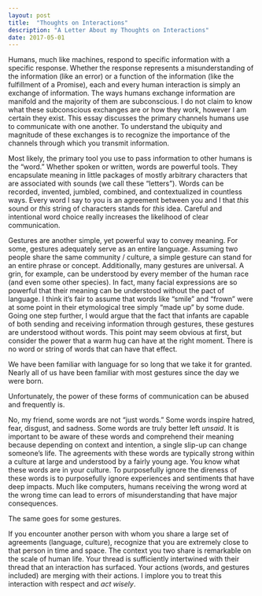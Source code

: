 ```yaml
---
layout: post
title:  "Thoughts on Interactions"
description: "A Letter About my Thoughts on Interactions"
date: 2017-05-01
---
```

Humans, much like machines, respond to specific information with a specific response. Whether the response represents a misunderstanding of the information (like an error) or a function of the information (like the fulfillment of a Promise), each and every human interaction is simply an exchange of information. The ways humans exchange information are manifold and the majority of them are subconscious. I do not claim to know what these subconscious exchanges are or how they work, however I am certain they exist. This essay discusses the primary channels humans use to communicate with one another. To understand the ubiquity and magnitude of these exchanges is to recognize the importance of the channels through which you transmit information.  

Most likely, the primary tool you use to pass information to other humans is the “word.” Whether spoken or written, words are powerful tools. They encapsulate meaning in little packages of mostly arbitrary characters that are associated with sounds (we call these “letters”). Words can be recorded, invented, jumbled, combined, and contextualized in countless ways. Every word I say to you is an agreement between you and I that *this* sound or *this* string of characters stands for *this* idea. Careful and intentional word choice really increases the likelihood of clear communication.  

Gestures are another simple, yet powerful way to convey meaning. For some, gestures adequately serve as an entire language.  Assuming two people share the same community / culture, a simple gesture can stand for an entire phrase or concept. Additionally, many gestures are universal. A grin, for example, can be understood by every member of the human race (and even some other species). In fact, many facial expressions are so powerful that their meaning can be understood without the pact of language. I think it’s fair to assume that words like “smile” and “frown” were at some point in their etymological tree simply “made up” by some dude.  Going one step further, I would argue that the fact that infants are capable of both sending and receiving information through gestures, these gestures are understood without words. This point may seem obvious at first, but consider the power that a warm hug can have at the right moment. There is no word or string of words that can have that effect.  

We have been familiar with language for so long that we take it for granted. Nearly all of us have been familiar with most gestures since the day we were born.  

Unfortunately, the power of these forms of communication can be abused and frequently is.  

No, my friend, some words are not “just words.” Some words inspire hatred, fear, disgust, and sadness. Some words are truly better left *unsaid*. It is important to be aware of these words and comprehend their meaning because depending on context and intention, a single slip-up can change someone’s life. The agreements with these words are typically strong within a culture at large and understood by a fairly young age. You know what these words are in your culture. To purposefully ignore the direness of these words is to purposefully ignore experiences and sentiments that have deep impacts. Much like computers, humans receiving the wrong word at the wrong time can lead to errors of misunderstanding that have major consequences.

The same goes for some gestures.

If you encounter another person with whom you share a large set of agreements (language, culture), recognize that you are extremely close to that person in time and space.  The context you two share is remarkable on the scale of human life. Your thread is sufficiently intertwined with their thread that an interaction has surfaced. Your actions (words, and gestures included) are merging with their actions. I implore you to treat this interaction with respect and *act wisely*.
